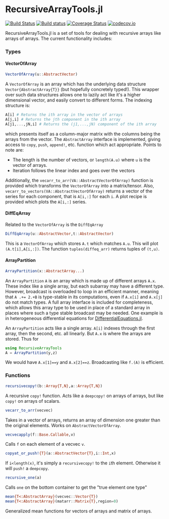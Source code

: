 # RecursiveArrayTools.jl

[![Build Status](https://travis-ci.org/JuliaDiffEq/RecursiveArrayTools.jl.svg?branch=master)](https://travis-ci.org/JuliaDiffEq/RecursiveArrayTools.jl)
[![Build status](https://ci.appveyor.com/api/projects/status/i1lp4skr4n6o76b5?svg=true)](https://ci.appveyor.com/project/ChrisRackauckas/recursivearraytools-jl-r8tdv)
[![Coverage Status](https://coveralls.io/repos/ChrisRackauckas/RecursiveArrayTools.jl/badge.svg?branch=master&service=github)](https://coveralls.io/github/ChrisRackauckas/RecursiveArrayTools.jl?branch=master)
[![codecov.io](http://codecov.io/github/ChrisRackauckas/RecursiveArrayTools.jl/coverage.svg?branch=master)](http://codecov.io/github/ChrisRackauckas/RecursiveArrayTools.jl?branch=master)

RecursiveArrayTools.jl is a set of tools for dealing with recursive arrays like
arrays of arrays. The current functionality includes:

### Types

#### VectorOfArray

```julia
VectorOfArray(u::AbstractVector)
```

A `VectorOfArray` is an array which has the underlying data structure `Vector{AbstractArray{T}}`
(but hopefully concretely typed!). This wrapper over such data structures allows one to lazily
act like it's a higher dimensional vector, and easily convert to different forms. The indexing
structure is:

```julia
A[i] # Returns the ith array in the vector of arrays
A[j,i] # Returns the jth component in the ith array
A[j1,...,jN,i] # Returns the (j1,...,jN) component of the ith array
```

which presents itself as a column-major matrix with the columns being the arrays from the vector.
The `AbstractArray` interface is implemented, giving access to `copy`, `push`, `append!`, etc. function
which act appropriate. Points to note are:

- The length is the number of vectors, or `length(A.u)` where `u` is the vector of arrays.
- Iteration follows the linear index and goes over the vectors

Additionally, the `vecarr_to_arr(VA::AbstractVectorOfArray)` function is provided which transforms
the `VectorOfArray` into a matrix/tensor. Also, `vecarr_to_vectors(VA::AbstractVectorOfArray)`
returns a vector of the series for each component, that is `A[i,:]` for each `i`.
A plot recipe is provided which plots the `A[i,:]` series.

#### DiffEqArray

Related to the `VectorOfArray` is the `DiffEqArray`

```julia
DiffEqArray(u::AbstractVector,t::AbstractVector)
```

This is a `VectorOfArray` which stores `A.t` which matches `A.u`. This will plot
`(A.t[i],A[i,:])`. The function `tuples(diffeq_arr)` returns tuples of `(t,u)`.

#### ArrayPartition

```julia
ArrayPartition(x::AbstractArray...)
```

An `ArrayPartition` `A` is an array which is made up of different arrays `A.x`.
These index like a single array, but each subarray may have a different type.
However, broadcast is overloaded to loop in an efficient manner, meaning that
`A .+= 2.+B` is type-stable in its computations, even if `A.x[i]` and `A.x[j]`
do not match types. A full array interface is included for completeness, which
allows this array type to be used in place of a standard array in places where
such a type stable broadcast may be needed. One example is in heterogeneous
differential equations for [DifferentialEquations.jl](https://github.com/JuliaDiffEq/DifferentialEquations.jl).

An `ArrayPartition` acts like a single array. `A[i]` indexes through the first
array, then the second, etc. all linearly. But `A.x` is where the arrays are stored.
Thus for

```julia
using RecursiveArrayTools
A = ArrayPartition(y,z)
```

We would have `A.x[1]==y` and `A.x[2]==z`. Broadcasting like `f.(A)` is efficient.

### Functions

```julia
recursivecopy!(b::Array{T,N},a::Array{T,N})
```

A recursive `copy!` function. Acts like a `deepcopy!` on arrays of arrays, but
like `copy!` on arrays of scalars.

```julia
vecarr_to_arr(vecvec)
```

Takes in a vector of arrays, returns an array of dimension one greater than the
original elements. Works on `AbstractVectorOfArray`.

```julia
vecvecapply(f::Base.Callable,v)
```

Calls `f` on each element of a vecvec `v`.

```julia
copyat_or_push!{T}(a::AbstractVector{T},i::Int,x)
```

If `i<length(x)`, it's simply a `recursivecopy!` to the `i`th element. Otherwise it will
`push!` a `deepcopy`.

```julia
recursive_one(a)
```

Calls `one` on the bottom container to get the "true element one type"

```julia
mean{T<:AbstractArray}(vecvec::Vector{T})
mean{T<:AbstractArray}(matarr::Matrix{T},region=0)
```

Generalized mean functions for vectors of arrays and matrix of arrays.
